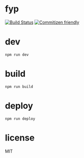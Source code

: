 # fyp
[![Build Status](https://travis-ci.com/zaccolley/fyp.svg?token=zCabjGsCLsxCRsw98yfZ&branch=master)](https://travis-ci.com/zaccolley/fyp)
[![Commitizen friendly](https://img.shields.io/badge/commitizen-friendly-brightgreen.svg)](http://commitizen.github.io/cz-cli/)

# dev

```
npm run dev
```

# build

```
npm run build
```

# deploy

```
npm run deploy
```

# license

MIT
